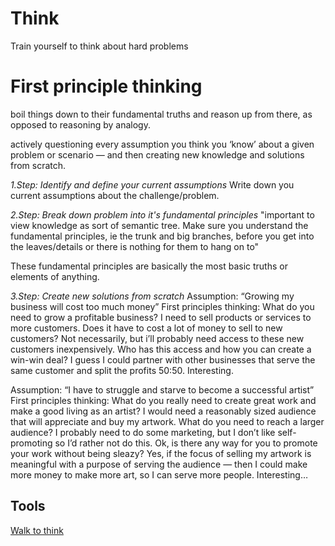 # Think

Train yourself to think about hard problems

# First principle thinking
boil things down to their fundamental truths and reason up from there, as opposed to reasoning by analogy.

actively questioning every assumption you think you ‘know’ about a given
problem or scenario — and then creating new knowledge and solutions
from scratch.

*1.Step: Identify and define your current assumptions*
Write down you current assumptions about the challenge/problem.

*2.Step: Break down problem into it's fundamental principles*
"important to view knowledge as sort of semantic tree. Make sure
you understand the fundamental principles, ie the trunk and big
branches, before you get into the leaves/details or there is nothing for
them to hang on to"

These fundamental principles are basically the most basic truths or
elements of anything.

*3.Step: Create new solutions from scratch*
Assumption: “Growing my business will cost too much money”
First principles thinking:
What do you need to grow a profitable business? I need to sell products or services to more customers. Does it have to cost a lot of money to sell to new customers? Not
necessarily, but i’ll probably need access to these new customers
inexpensively.
Who has this access and how you can create a win-win deal? I guess I
could partner with other businesses that serve the same customer and
split the profits 50:50. Interesting.

Assumption: “I have to struggle and starve to become a successful
artist”
First principles thinking:
What do you really need to create great work and make a good living as an
artist? I would need a reasonably sized audience that will appreciate and
buy my artwork.
What do you need to reach a larger audience? I probably need to do some
marketing, but I don’t like self-promoting so I’d rather not do this.
Ok, is there any way for you to promote your work without being sleazy?
Yes, if the focus of selling my artwork is meaningful with a purpose of
serving the audience — then I could make more money to make more art,
so I can serve more people. Interesting…

## Tools
[Walk to think](../Tools/ThinkWalk.md)